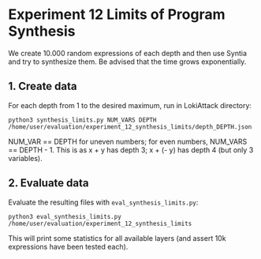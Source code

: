 # Experiment 12 Limits of Program Synthesis

We create 10.000 random expressions of each depth and then use Syntia and try to synthesize them. Be advised that the time grows exponentially.

## 1. Create data

For each depth from 1 to the desired maximum, run in LokiAttack directory:
```
python3 synthesis_limits.py NUM_VARS DEPTH /home/user/evaluation/experiment_12_synthesis_limits/depth_DEPTH.json
```
NUM_VAR == DEPTH for uneven numbers; for even numbers, NUM_VARS == DEPTH - 1. This is as x + y has depth 3; x + (- y) has depth 4 (but only 3 variables).

## 2. Evaluate data
Evaluate the resulting files with `eval_synthesis_limits.py`:
```
python3 eval_synthesis_limits.py /home/user/evaluation/experiment_12_synthesis_limits
```

This will print some statistics for all available layers (and assert 10k expressions have been tested each).
